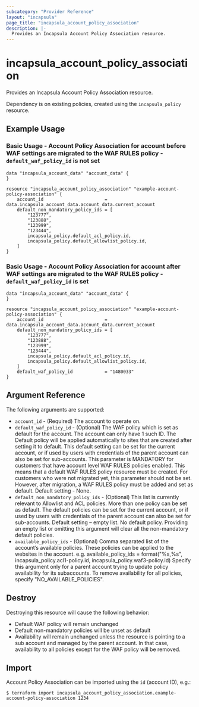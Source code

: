 ```yaml
---
subcategory: "Provider Reference"
layout: "incapsula"
page_title: "incapsula_account_policy_association"
description: |-
  Provides an Incapsula Account Policy Association resource.
---
```


# incapsula_account_policy_association

Provides an Incapsula Account Policy Association resource.

Dependency is on existing policies, created using the `incapsula_policy` resource.

## Example Usage 

### Basic Usage - Account Policy Association for account before WAF settings are migrated to the WAF RULES policy - `default_waf_policy_id` is not set
```hcl
data "incapsula_account_data" "account_data" {
}

resource "incapsula_account_policy_association" "example-account-policy-association" {
    account_id                       = data.incapsula_account_data.account_data.current_account
    default_non_mandatory_policy_ids = [
        "123777",
        "123888",
        "123999",
        "123444",
        incapsula_policy.default_acl_policy.id,
        incapsula_policy.default_allowlist_policy.id,
    ]
}
```

### Basic Usage - Account Policy Association for account after WAF settings are migrated to the WAF RULES policy - `default_waf_policy_id` is set
```hcl
data "incapsula_account_data" "account_data" {
}

resource "incapsula_account_policy_association" "example-account-policy-association" {
    account_id                       = data.incapsula_account_data.account_data.current_account
    default_non_mandatory_policy_ids = [
        "123777",
        "123888",
        "123999",
        "123444",
        incapsula_policy.default_acl_policy.id,
        incapsula_policy.default_allowlist_policy.id,
    ]
    default_waf_policy_id            = "1480033"
}
```
## Argument Reference
The following arguments are supported:
* `account_id` - (Required) The account to operate on.
* `default_waf_policy_id` - (Optional)  The WAF policy which is set as default for the account. The account can only have 1 such ID.
  The Default policy will be applied automatically to sites that are created after setting it to default.
  This default setting can be set for the current account, or if used by users with credentials of the parent account can also be set for sub-accounts.
  This parameter is MANDATORY for customers that have account level WAF RULES policies enabled. This means that a default WAF RULES policy resource must be created.
  For customers who were not migrated yet, this parameter should not be set. However, after migration, a WAF RULES policy must be added and set as default.
  Default setting - None.
* `default_non_mandatory_policy_ids` - (Optional)  This list is currently relevant to Allowlist and ACL policies. More than one policy can be set as default.
  The default policies can be set for the current account, or if used by users with credentials of the parent account can also be set for sub-accounts.
  Default setting – empty list. No default policy. Providing an empty list or omitting this argument will clear all the non-mandatory default policies.
* `available_policy_ids` - (Optional) Comma separated list of the account’s available policies. These policies can be applied to the websites in the account.
  e.g. available_policy_ids = format(\"%s,%s\", incapsula_policy.acl1-policy.id, incapsula_policy.waf3-policy.id)
  Specify this argument only for a parent account trying to update policy availability for its subaccounts. To remove availability for all policies, specify "NO_AVAILABLE_POLICIES".
  
## Destroy
Destroying this resource will cause the following behavior:
* Default WAF policy will remain unchanged
* Default non-mandatory policies will be unset as default 
* Availability will remain unchanged unless the resource is pointing to a sub account and managed by the parent account. In that case, availability to all policies except for the WAF policy will be removed.
## Import

Account Policy Association can be imported using the `id` (account ID), e.g.:
```
$ terraform import incapsula_account_policy_association.example-account-policy-association 1234
```
